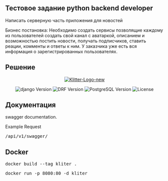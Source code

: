 ## Тестовое задание python backend developer

Написать серверную часть приложения для новостей

Бизнес постановка:
Необходимо создать сервисы позволящие каждому из пользователей создать свой канал с аватаркой, описанием и возможностью постить новости, получать подписчиков, ставить реации, комменты и ответы к ним. У заказчика уже есть вся информация о зарегистрированных пользователях.


## Решение


<p align="center">
     <a href="https://ibb.co/X8cm69k"><img src="https://i.ibb.co/4dhBCcg/Klitter-Logo-new.png" alt="Klitter-Logo-new" border="0"></a>
</p>


<p align="center">
   <img src="https://img.shields.io/badge/django-4.1.6-blueviolet" alt="django Version" >
   <img src="https://img.shields.io/badge/DRF-3.14.0-blue" alt="DRF Version">
   <img src="https://img.shields.io/badge/PostgreSQL-14-orange" alt="PostgreSQL Version">
   <img src="https://img.shields.io/badge/LICENSE-MIT-brightgreen" alt="License">
</p>

## Документация

swagger documentation.



Example Request

<pre>
<span class="key">/api/v1/swagger/</span>
</pre>

## Docker

<pre>
<span class="key">docker build --tag kliter .</span>
</pre>

<pre>
<span class="key">docker run -p 8080:80 -d kliter</span>
</pre>
